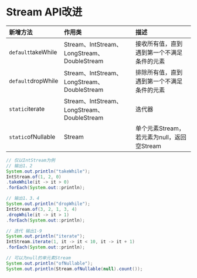# Stream API改进

| 新增方法               | 作用类                                      | 描述                            |
|:-------------------|:-----------------------------------------|:------------------------------|
| `default`takeWhile | Stream、IntStream、LongStream、DoubleStream | 接收所有值，直到遇到第一个不满足条件的元素         |
| `default`dropWhile | Stream、IntStream、LongStream、DoubleStream | 排除所有值，直到遇到第一个不满足条件的元素         |
| `static`iterate    | Stream、IntStream、LongStream、DoubleStream | 迭代器                           |
| `static`ofNullable | Stream                                   | 单个元素Stream，若元素为null，返回空Stream |

```java
// 仅以IntStream为例
// 输出1、2
System.out.println("takeWhile");
IntStream.of(1, 2, 0)
.takeWhile(it -> it > 0)
.forEach(System.out::println);

// 输出1、3、4
System.out.println("dropWhile");
IntStream.of(3, 2, 1, 3, 4)
.dropWhile(it -> it > 1)
.forEach(System.out::println);

// 迭代 输出1-9
System.out.println("iterate");
IntStream.iterate(1, it -> it < 10, it -> it + 1)
.forEach(System.out::println);

// 可以为null的单元素Stream
System.out.println("ofNullable");
System.out.println(Stream.ofNullable(null).count());
```
